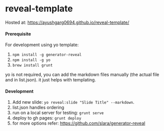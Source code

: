 # reveal-template

Hosted at: https://ayushgarg0694.github.io/reveal-template/

#### Prerequisite

For development using yo template:
1. `npm install -g generator-reveal`
2. `npm install -g yo`
3. `brew install grunt`

yo is not required, you can add the markdown files manually (the actual file and in list.json).
it just helps with templating.

#### Development

1. Add new slide: `yo reveal:slide "Slide Title" --markdown`.
2. list.json handles ordering
3. run on a local server for testing: `grunt serve`
4. deploy to gh pages: `grunt deploy`
5. for more options refer: https://github.com/slara/generator-reveal